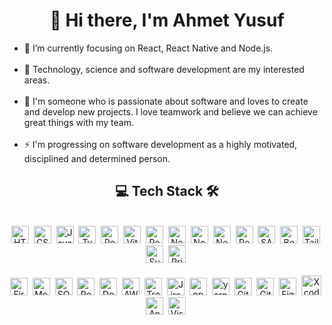 <h1 align="center">👋 Hi there, I'm Ahmet Yusuf</h1>

<ul>
  <li>🎯 I’m currently focusing on React, React Native and Node.js.</li>
  <br/>
  <li>🔭 Technology, science and software development are my interested areas.</li>
  <br/>
  <li>💞️ I'm someone who is passionate about software and loves to create and develop new projects. I love teamwork and believe we can achieve great things with my team.</li>
  <br/>
  <li>⚡ I'm progressing on software development as a highly motivated, disciplined and determined person.</li>
</ul>

<h2 align="center">💻 Tech Stack 🛠️</h2>
<br/>

<div align="center">
        <img src="https://cdn.jsdelivr.net/gh/devicons/devicon/icons/html5/html5-original.svg" alt="HTML5" width="28" height="28"/>&nbsp;
        <img src="https://cdn.jsdelivr.net/gh/devicons/devicon/icons/css3/css3-original.svg" alt="CSS3" width="28" height="28"/>&nbsp;
        <img src="https://cdn.jsdelivr.net/gh/devicons/devicon/icons/javascript/javascript-original.svg" alt="Javascript" width="28" height="28"/>&nbsp;
        <img src="https://cdn.jsdelivr.net/gh/devicons/devicon/icons/typescript/typescript-original.svg" alt="Typescript" width="28" height="28"/>&nbsp;
        <img src="https://cdn.jsdelivr.net/gh/devicons/devicon/icons/react/react-original-wordmark.svg" alt="React Native" width="28" height="28"/>&nbsp;
        <img src="https://cdn.jsdelivr.net/gh/devicons/devicon@latest/icons/vitejs/vitejs-original.svg" alt="Vite" width="28" height="28" />&nbsp;
        <img src="https://cdn.jsdelivr.net/gh/devicons/devicon@latest/icons/react/react-original.svg" alt="React" width="28" height="28"/>&nbsp;
        <img src="https://cdn.jsdelivr.net/gh/devicons/devicon@latest/icons/nextjs/nextjs-original.svg" alt="Next.js" width="28" height="28"/>&nbsp;
        <img src="https://cdn.jsdelivr.net/gh/devicons/devicon@latest/icons/nodejs/nodejs-original.svg" alt="Node.js" width="28" height="28"/>&nbsp;  
        <img src="https://cdn.jsdelivr.net/gh/devicons/devicon@latest/icons/nestjs/nestjs-original.svg" alt="Nest.js" width="28" height="28"/>&nbsp;
        <img src="https://cdn.jsdelivr.net/gh/devicons/devicon/icons/redux/redux-original.svg" alt="Redux" width="28" height="28"/>&nbsp;
        <img src="https://cdn.jsdelivr.net/gh/devicons/devicon/icons/sass/sass-original.svg" alt="SASS" width="28" height="28"/>&nbsp;
        <img src="https://cdn.jsdelivr.net/gh/devicons/devicon/icons/bootstrap/bootstrap-original.svg" alt="Bootstrap" width="28" height="28"/>&nbsp;
        <img src="https://cdn.jsdelivr.net/gh/devicons/devicon@latest/icons/tailwindcss/tailwindcss-original.svg" alt="Tailwind CSS" width="28" height="28"/>&nbsp;
        <img src="https://cdn.jsdelivr.net/gh/devicons/devicon@latest/icons/supabase/supabase-original.svg" alt="Supabase" width="28" height="28"/>&nbsp;
        <img src="https://cdn.jsdelivr.net/gh/devicons/devicon@latest/icons/prisma/prisma-original.svg" alt="Prisma" width="28" height="28"/>&nbsp;

</div>

<br/>

<div align="center">
        <img src="https://cdn.jsdelivr.net/gh/devicons/devicon@latest/icons/firebase/firebase-original.svg" alt="Firebase" width="28" height="28"/>&nbsp;
        <img src="https://cdn.jsdelivr.net/gh/devicons/devicon@latest/icons/mongodb/mongodb-original.svg" alt="MongoDB" width="28" height="28"/>&nbsp;
        <img src="https://cdn.jsdelivr.net/gh/devicons/devicon@latest/icons/sqlite/sqlite-original.svg" alt="SQLite" width="28" height="28" />&nbsp;
        <img src="https://cdn.jsdelivr.net/gh/devicons/devicon@latest/icons/postman/postman-original.svg" alt="Postman" width="28" height="28"/>&nbsp;
        <img src="https://cdn.jsdelivr.net/gh/devicons/devicon@latest/icons/docker/docker-plain.svg" alt="Docker" width="28" height="28"/>&nbsp;
        <img src="https://cdn.jsdelivr.net/gh/devicons/devicon@latest/icons/amazonwebservices/amazonwebservices-plain-wordmark.svg" alt="AWS" width="28" height="28"/>&nbsp;
        <img src="https://cdn.jsdelivr.net/gh/devicons/devicon@latest/icons/trello/trello-original.svg" alt="Trello" width="28" height="28"/>&nbsp;
        <img src="https://cdn.jsdelivr.net/gh/devicons/devicon/icons/jira/jira-original.svg" alt="Jira" width="28" height="28"/>&nbsp;
        <img src="https://cdn.jsdelivr.net/gh/devicons/devicon@latest/icons/npm/npm-original-wordmark.svg" alt="npm" width="28" height="28"/>&nbsp;
        <img src="https://cdn.jsdelivr.net/gh/devicons/devicon@latest/icons/yarn/yarn-original.svg" alt="yarn" width="28" height="28"/>&nbsp;
        <img src="https://cdn.jsdelivr.net/gh/devicons/devicon@latest/icons/git/git-original.svg" alt="Git" width="28" height="28"/>&nbsp;
        <img src="https://cdn.jsdelivr.net/gh/devicons/devicon@latest/icons/canva/canva-original.svg" alt="Git" width="28" height="28"/>&nbsp;
        <img src="https://cdn.jsdelivr.net/gh/devicons/devicon/icons/figma/figma-original.svg" alt="Figma" width="28" height="28"/>&nbsp;
        <img src="https://cdn.jsdelivr.net/gh/devicons/devicon@latest/icons/xcode/xcode-original.svg" alt="Xcode" width="32" height="32"/>&nbsp;
        <img src="https://cdn.jsdelivr.net/gh/devicons/devicon@latest/icons/androidstudio/androidstudio-original.svg" alt="Android Studio" width="28" height="28" />&nbsp;
        <img src="https://cdn.jsdelivr.net/gh/devicons/devicon/icons/vscode/vscode-original.svg" alt="Visual Studio Code" width="28" height="28"/>&nbsp;

</div>
